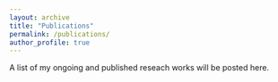 ```yaml
---
layout: archive
title: "Publications"
permalink: /publications/
author_profile: true
---
```


A list of my ongoing and published reseach works will be posted here.
